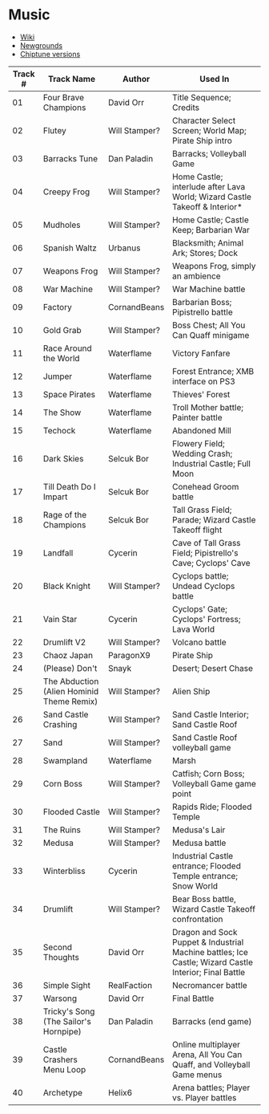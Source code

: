 # Music

- [Wiki](https://castlecrashers.fandom.com/wiki/Castle_Crashers_Soundtracks)
- [Newgrounds](https://www.newgrounds.com/playlists/view/d62b3bece0125e4ab49c9662429c8833)
- [Chiptune versions](https://youtu.be/0AuRiD1QHDk)

Track #|Track Name|Author|Used In
---|---|---|---
01|Four Brave Champions|David Orr|Title Sequence; Credits
02|Flutey|Will Stamper?|Character Select Screen; World Map; Pirate Ship intro
03|Barracks Tune|Dan Paladin|Barracks; Volleyball Game
04|Creepy Frog|Will Stamper?|Home Castle; interlude after Lava World; Wizard Castle Takeoff & Interior*
05|Mudholes|Will Stamper?|Home Castle; Castle Keep; Barbarian War
06|Spanish Waltz|Urbanus|Blacksmith; Animal Ark; Stores; Dock
07|Weapons Frog|Will Stamper?|Weapons Frog, simply an ambience
08|War Machine|Will Stamper?|War Machine battle
09|Factory|CornandBeans|Barbarian Boss; Pipistrello battle
10|Gold Grab|Will Stamper?|Boss Chest; All You Can Quaff minigame
11|Race Around the World|Waterflame|Victory Fanfare
12|Jumper|Waterflame|Forest Entrance; XMB interface on PS3
13|Space Pirates|Waterflame|Thieves' Forest
14|The Show|Waterflame|Troll Mother battle; Painter battle
15|Techock|Waterflame|Abandoned Mill
16|Dark Skies|Selcuk Bor|Flowery Field; Wedding Crash; Industrial Castle; Full Moon
17|Till Death Do I Impart|Selcuk Bor|Conehead Groom battle
18|Rage of the Champions|Selcuk Bor|Tall Grass Field; Parade; Wizard Castle Takeoff flight
19|Landfall|Cycerin|Cave of Tall Grass Field; Pipistrello's Cave; Cyclops' Cave
20|Black Knight|Will Stamper?|Cyclops battle; Undead Cyclops battle
21|Vain Star|Cycerin|Cyclops' Gate; Cyclops' Fortress; Lava World
22|Drumlift V2|Will Stamper?|Volcano battle
23|Chaoz Japan|ParagonX9|Pirate Ship
24|(Please) Don't|Snayk|Desert; Desert Chase
25|The Abduction (Alien Hominid Theme Remix)|Will Stamper?|Alien Ship
26|Sand Castle Crashing|Will Stamper?|Sand Castle Interior; Sand Castle Roof
27|Sand|Will Stamper?|Sand Castle Roof volleyball game
28|Swampland|Waterflame|Marsh
29|Corn Boss|Will Stamper?|Catfish; Corn Boss; Volleyball Game game point
30|Flooded Castle|Will Stamper?|Rapids Ride; Flooded Temple
31|The Ruins|Will Stamper?|Medusa's Lair
32|Medusa|Will Stamper?|Medusa battle
33|Winterbliss|Cycerin|Industrial Castle entrance; Flooded Temple entrance; Snow World
34|Drumlift|Will Stamper?|Bear Boss battle, Wizard Castle Takeoff confrontation
35|Second Thoughts|David Orr|Dragon and Sock Puppet & Industrial Machine battles; Ice Castle; Wizard Castle Interior; Final Battle
36|Simple Sight|RealFaction|Necromancer battle
37|Warsong|David Orr|Final Battle
38|Tricky's Song (The Sailor's Hornpipe)|Dan Paladin|Barracks (end game)
39|Castle Crashers Menu Loop|CornandBeans|Online multiplayer Arena, All You Can Quaff, and Volleyball Game menus
40|Archetype|Helix6|Arena battles; Player vs. Player battles 

